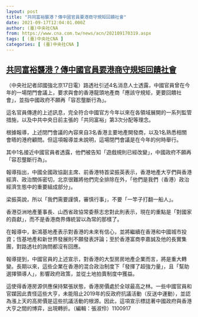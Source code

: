 ```yaml
---
layout: post
title: "共同富裕襲港？傳中國官員要港商守規矩回饋社會"
date: 2021-09-17T12:04:01.000Z
author: (臺)中央社CNA
from: https://www.cna.com.tw/news/acn/202109170319.aspx
tags: [ (臺)中央社CNA ]
categories: [ (臺)中央社CNA ]
---
```

<!--1631880241000-->
[共同富裕襲港？傳中國官員要港商守規矩回饋社會](https://www.cna.com.tw/news/acn/202109170319.aspx)
------

<div>
<div></div><div class="paragraph"><p>（中央社記者邱國強北京17日電）路透社引述4名消息人士透露，中國官員曾在今年的一場閉門會議上，要求與會的香港龍頭地產商「應該守規矩，更要回饋社會」，並指中國政府不願再「容忍壟斷行為」。</p><p>這名官員傳達的上述訊息，完全符合中國官方今年以來在各領域展開的一系列監管措施，以及中共中央日前主張的「共同富裕」第3次分配等理念。</p><p>根據報導，上述閉門會議的內容來自3名香港主要地產開發商，以及1名熟悉相關會晤的港府顧問。但這項報導並未說明，這場閉門會議是在今年的何時舉行。</p><p>其中1名接近中國官員者透露，他們被告知「遊戲規則已經改變」，中國政府不願再「容忍壟斷行為」。</p><p>報導指出，中國全國政協副主席、前香港特首梁振英表示，香港地產大亨們與香港經濟、政治關係密切，北京很難將他們完全排除在外，「他們是我們（香港）政治經濟生態中的重要組成部分」。</p><p>梁振英說，所以「我們需要謹慎，審慎行事」，不要「一竿子打翻一船人」。</p><p>香港亞洲地產董事長、山西省政協常委蔡志忠對此則表示，現在的重點是「對國家的貢獻」，而不是香港商界傳統習以為常的那樣了。</p><p>在報導中，新鴻基地產表示對香港的未來有信心，並將繼續在香港和中國城市投資；恆基地產和新世界發展則不願發表評論；至於香港富商李嘉誠及他的長實集團，對路透社的詢問都沒有回應。</p><p>報導提到，中國官員的上述宣示，對香港的大型房房地產企業而言，將是重大轉變。長期以來，這些企業在香港的混合政治制度下「發揮了超強力量」，且「幫助選擇領導人」，影響政府政策，並從土地拍賣制度中獲益。</p><p>這使得香港房源供應保持緊張狀態，香港房價處於全球最高之林。一些中國官員和官媒因此責怪這些大亨，未能阻止2019年的反政府抗議活動（反送中運動），並認為漲上天的高房價是這些抗議活動的根源。因此，這項宣示標誌著中國政府與香港大亨之間的博弈，出現轉折。（編輯：張淑伶）1100917</p></div>
</div>
